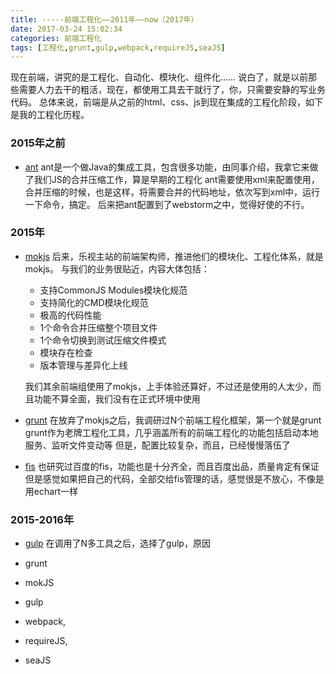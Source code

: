 ```yaml
---
title: -----前端工程化——2011年——now（2017年）
date: 2017-03-24 15:02:34
categories: 前端工程化
tags: [工程化,grunt,gulp,webpack,requireJS,seaJS]
---
```


现在前端，讲究的是工程化、自动化、模块化、组件化……
说白了，就是以前那些需要人力去干的粗活，现在，都使用工具去干就行了，你，只需要安静的写业务代码。
总体来说，前端是从之前的html、css、js到现在集成的工程化阶段，如下是我的工程化历程。

### 2015年之前

* [ant](http://ant.apache.org/)
	ant是一个做Java的集成工具，包含很多功能，由同事介绍，我拿它来做了我们JS的合并压缩工作，算是早期的工程化
	ant需要使用xml来配置使用，合并压缩的时候，也是这样，将需要合并的代码地址，依次写到xml中，运行一下命令，搞定。
	后来把ant配置到了webstorm之中，觉得好使的不行。
<!-- more -->
### 2015年
	
* [mokjs](http://mokjs.sinaapp.com/)
	后来，乐视主站的前端架构师，推进他们的模块化、工程化体系，就是mokjs。
	与我们的业务很贴近，内容大体包括：
	* 支持CommonJS Modules模块化规范
	* 支持简化的CMD模块化规范
	* 极高的代码性能
	* 1个命令合并压缩整个项目文件
	* 1个命令切换到测试压缩文件模式
	* 模块存在检查
	* 版本管理与差异化上线

	我们其余前端组使用了mokjs，上手体验还算好，不过还是使用的人太少，而且功能不算全面，我们没有在正式环境中使用

* [grunt](https://gruntjs.com/)
	在放弃了mokjs之后，我调研过N个前端工程化框架，第一个就是grunt
	grunt作为老牌工程化工具，几乎涵盖所有的前端工程化的功能包括启动本地服务、监听文件变动等
	但是，配置比较复杂，而且，已经慢慢落伍了

* [fis](http://fis.baidu.com/)
	也研究过百度的fis，功能也是十分齐全，而且百度出品，质量肯定有保证
	但是感觉如果把自己的代码，全部交给fis管理的话，感觉很是不放心，不像是用echart一样

### 2015-2016年

* [gulp](http://www.gulpjs.com.cn/)
	在调用了N多工具之后，选择了gulp，原因

* grunt
* mokJS
* gulp
* webpack,
* requireJS,
* seaJS
